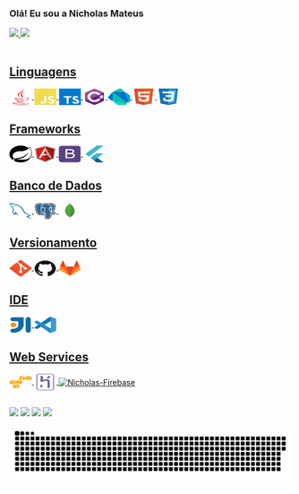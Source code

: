 ###  Olá! Eu sou a Nicholas Mateus
 
 <div>
  <a href="https://github.com/karasurage">
  <img height="180em" src="https://github-readme-stats.vercel.app/api?username=karasurage&show_icons=true&theme=onedark&include_all_commits=true&count_private=true"/>
  <img height="180em" src="https://github-readme-stats.vercel.app/api/top-langs/?username=karasurage&layout=compact&langs_count=7&theme=onedark"/>
</div>
<div style="display: inline_block"><br>
    
  ## Linguagens
  
  <img align="center" alt="Nicholas-Java" height="30" width="40" src="https://raw.githubusercontent.com/devicons/devicon/master/icons/java/java-plain.svg">
  <img align="center" alt="Nicholas-Js" height="30" width="40" src="https://raw.githubusercontent.com/devicons/devicon/master/icons/javascript/javascript-plain.svg">
  <img align="center" alt="Nicholas-Ts" height="30" width="40" src="https://raw.githubusercontent.com/devicons/devicon/master/icons/typescript/typescript-plain.svg">
  <img align="center" alt="Nicholas-Csharp" height="30" width="40" src="https://raw.githubusercontent.com/devicons/devicon/master/icons/csharp/csharp-original.svg">
  <img align="center" alt="Nicholas-Bootstrap" height="30" width="40" src="https://raw.githubusercontent.com/devicons/devicon/master/icons/dart/dart-original.svg">
  <img align="center" alt="Nicholas-HTML" height="30" width="40" src="https://raw.githubusercontent.com/devicons/devicon/master/icons/html5/html5-original.svg">
  <img align="center" alt="Nicholas-CSS" height="30" width="40" src="https://raw.githubusercontent.com/devicons/devicon/master/icons/css3/css3-original.svg">
  
  ## Frameworks
  
  <img align="center" alt="Nicholas-Spring" height="30" width="40" src="https://raw.githubusercontent.com/devicons/devicon/master/icons/spring/spring-plain.svg">
  <img align="center" alt="Nicholas-Angular" height="30" width="40" src="https://raw.githubusercontent.com/devicons/devicon/master/icons/angularjs/angularjs-original.svg">
  <img align="center" alt="Nicholas-Bootstrap" height="30" width="40" src="https://raw.githubusercontent.com/devicons/devicon/master/icons/bootstrap/bootstrap-plain.svg">
  <img align="center" alt="Nicholas-Flutter" height="30" width="40" src="https://raw.githubusercontent.com/devicons/devicon/master/icons/flutter/flutter-original.svg">
  
  ## Banco de Dados
  
  <img align="center" alt="Nicholas-MySQL" height="30" width="40" src="https://raw.githubusercontent.com/devicons/devicon/master/icons/mysql/mysql-original.svg">
  <img align="center" alt="Nicholas-Postgresql" height="30" width="40" src="https://raw.githubusercontent.com/devicons/devicon/master/icons/postgresql/postgresql-original.svg">
  <img align="center" alt="Nicholas-MongoDB" height="30" width="40" src="https://raw.githubusercontent.com/devicons/devicon/master/icons/mongodb/mongodb-original.svg">
  
  ## Versionamento
  
  <img align="center" alt="Nicholas-Git" height="30" width="40" src="https://raw.githubusercontent.com/devicons/devicon/master/icons/git/git-original.svg">
  <img align="center" alt="Nicholas-Github" height="30" width="40" src="https://raw.githubusercontent.com/devicons/devicon/master/icons/github/github-original.svg">
  <img align="center" alt="Nicholas-Gitlab" height="30" width="40" src="https://raw.githubusercontent.com/devicons/devicon/master/icons/gitlab/gitlab-original.svg">
  
  ## IDE
  
  <img align="center" alt="Nicholas-Intellij" height="30" width="40" src="https://raw.githubusercontent.com/devicons/devicon/master/icons/intellij/intellij-original.svg">
  <img align="center" alt="Nicholas-Vscode" height="30" width="40" src="https://raw.githubusercontent.com/devicons/devicon/master/icons/vscode/vscode-original.svg">
  
  ## Web Services
  
  <img align="center" alt="Nicholas-AmazonWebServices" height="30" width="40" src="https://raw.githubusercontent.com/devicons/devicon/master/icons/amazonwebservices/amazonwebservices-original.svg">
  <img align="center" alt="Nicholas-Heroku" height="30" width="40" src="https://raw.githubusercontent.com/devicons/devicon/master/icons/heroku/heroku-original.svg">
 <img align="center" alt="Nicholas-Firebase" height="30" width="40" src="https://raw.githubusercontent.com/devicons/devicon/master/icons/firebase/irebase-plain.svg">
    
</div>
  
##
 
<div> 
 <a href="https://instagram.com/nicholasmateusveloso" target="_blank"><img src="https://img.shields.io/badge/-Instagram-%23E4405F?style=for-the-badge&logo=instagram&logoColor=white" target="_blank"></a>
 	<a href="https://www.twitch.tv/karasurage" target="_blank"><img src="https://img.shields.io/badge/Twitch-9146FF?style=for-the-badge&logo=twitch&logoColor=white" target="_blank"></a>
  <a href = "mailto:nicholas.mateus@gmail.com"><img src="https://img.shields.io/badge/-Gmail-%23333?style=for-the-badge&logo=gmail&logoColor=white" target="_blank"></a>
  <a href="https://www.linkedin.com/in/nicholas-mateus-veloso" target="_blank"><img src="https://img.shields.io/badge/-LinkedIn-%230077B5?style=for-the-badge&logo=linkedin&logoColor=white" target="_blank"></a> 
 
  ![Snake animation](https://github.com/karasurage/karasurage/blob/output/github-contribution-grid-snake.svg)
 
</div>


<!--
- 🔭 I’m currently working on ...
- 🌱 I’m currently learning ...
- 👯 I’m looking to collaborate on ...
- 🤔 I’m looking for help with ...
- 💬 Ask me about ...
- 📫 How to reach me: ...
- 😄 Pronouns: ...
- ⚡ Fun fact: ...
-->
